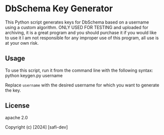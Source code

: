 # DbSchema Key Generator

This Python script generates keys for DbSchema based on a username using a custom algorithm. ONLY USED FOR TESTING and uploaded for archiving, it is a great program and you should purchase it if you would like to use it I am not responsible for any improper use of this program, all use is at your own risk.

## Usage

To use this script, run it from the command line with the following syntax: python keygen.py username


Replace `username` with the desired username for which you want to generate the key.

## License
apache 2.0 

Copyright (c) [2024] [safi-dev]
